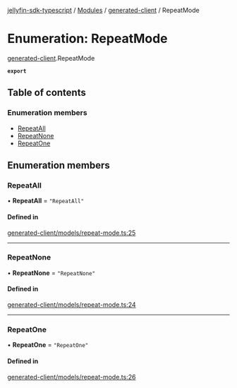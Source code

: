 [jellyfin-sdk-typescript](../README.md) / [Modules](../modules.md) / [generated-client](../modules/generated_client.md) / RepeatMode

# Enumeration: RepeatMode

[generated-client](../modules/generated_client.md).RepeatMode

**`export`**

## Table of contents

### Enumeration members

- [RepeatAll](generated_client.RepeatMode.md#repeatall)
- [RepeatNone](generated_client.RepeatMode.md#repeatnone)
- [RepeatOne](generated_client.RepeatMode.md#repeatone)

## Enumeration members

### RepeatAll

• **RepeatAll** = `"RepeatAll"`

#### Defined in

[generated-client/models/repeat-mode.ts:25](https://github.com/thornbill/jellyfin-sdk-typescript/blob/0f61f16/src/generated-client/models/repeat-mode.ts#L25)

___

### RepeatNone

• **RepeatNone** = `"RepeatNone"`

#### Defined in

[generated-client/models/repeat-mode.ts:24](https://github.com/thornbill/jellyfin-sdk-typescript/blob/0f61f16/src/generated-client/models/repeat-mode.ts#L24)

___

### RepeatOne

• **RepeatOne** = `"RepeatOne"`

#### Defined in

[generated-client/models/repeat-mode.ts:26](https://github.com/thornbill/jellyfin-sdk-typescript/blob/0f61f16/src/generated-client/models/repeat-mode.ts#L26)

